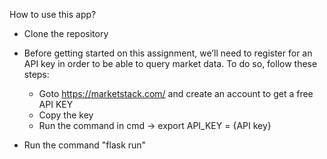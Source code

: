 How to use this app?

- Clone the repository 
- Before getting started on this assignment, we’ll need to register for an API key in order to be able to query market data. To do so, follow these steps:

    - Goto https://marketstack.com/ and create an account to get a free API KEY
    - Copy the key
    - Run the command in cmd -> export API_KEY = {API key}

- Run the command "flask run"
